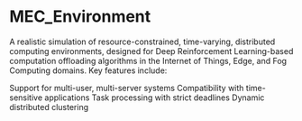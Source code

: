 # MEC_Environment

A realistic simulation of resource-constrained, time-varying, distributed computing environments, designed for Deep Reinforcement Learning-based computation offloading algorithms in the Internet of Things, Edge, and Fog Computing domains. Key features include:

Support for multi-user, multi-server systems
Compatibility with time-sensitive applications
Task processing with strict deadlines
Dynamic distributed clustering
